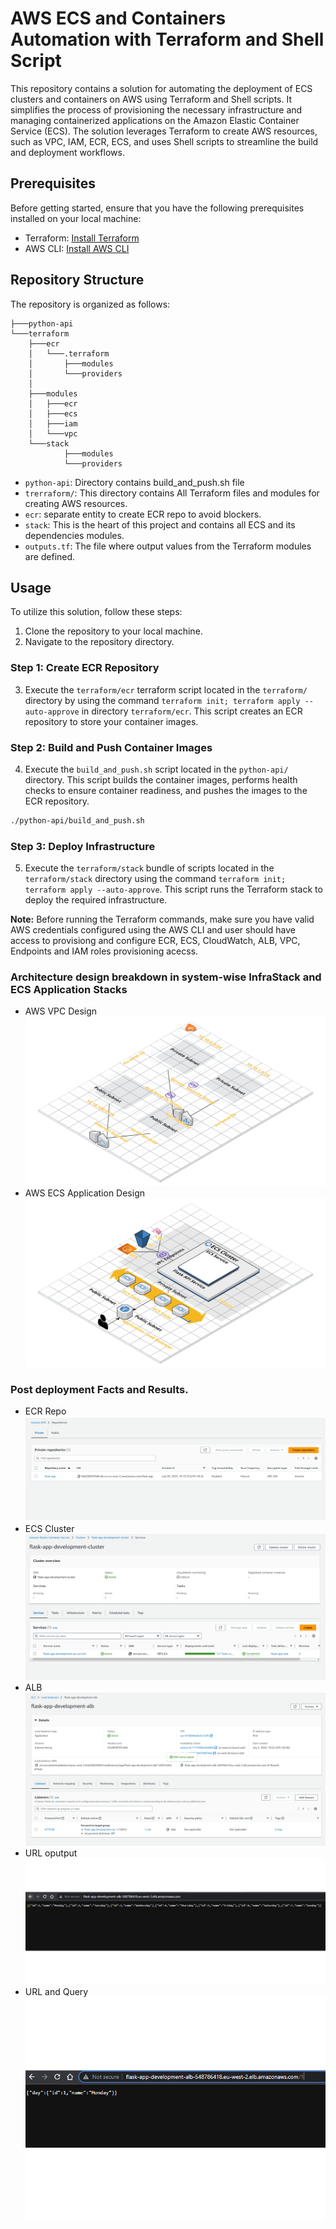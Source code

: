 # AWS ECS and Containers Automation with Terraform and Shell Script

This repository contains a solution for automating the deployment of ECS clusters and containers on AWS using Terraform and Shell scripts. It simplifies the process of provisioning the necessary infrastructure and managing containerized applications on the Amazon Elastic Container Service (ECS). The solution leverages Terraform to create AWS resources, such as VPC, IAM, ECR, ECS, and uses Shell scripts to streamline the build and deployment workflows.

## Prerequisites

Before getting started, ensure that you have the following prerequisites installed on your local machine:

- Terraform: [Install Terraform](https://www.terraform.io/downloads.html)
- AWS CLI: [Install AWS CLI](https://aws.amazon.com/cli/)

## Repository Structure

The repository is organized as follows:

```
├───python-api
└───terraform
    ├───ecr
    │   └───.terraform
    │       ├───modules
    │       └───providers
    │           
    ├───modules
    │   ├───ecr
    │   ├───ecs
    │   ├───iam
    │   └───vpc
    └───stack
            ├───modules
            └───providers

```
- `python-api`: Directory contains build_and_push.sh file
- `trerraform/`: This directory contains All Terraform files and modules for creating AWS resources.
- `ecr`: separate entity to create ECR repo to avoid blockers.
- `stack`: This is the heart of this project and contains all ECS and its dependencies modules.
- `outputs.tf`: The file where output values from the Terraform modules are defined.

## Usage

To utilize this solution, follow these steps:

1. Clone the repository to your local machine.
2. Navigate to the repository directory.

### Step 1: Create ECR Repository

3. Execute the `terraform/ecr` terraform script located in the `terraform/` directory by using the command `terraform init; terraform apply --auto-approve` in directory `terraform/ecr`. This script creates an ECR repository to store your container images.

### Step 2: Build and Push Container Images

4. Execute the `build_and_push.sh` script located in the `python-api/` directory. This script builds the container images, performs health checks to ensure container readiness, and pushes the images to the ECR repository.

```bash
./python-api/build_and_push.sh
```

### Step 3: Deploy Infrastructure

5. Execute the `terraform/stack` bundle of scripts located in the `terraform/stack` directory using the command `terraform init; terraform apply --auto-approve`. This script runs the Terraform stack to deploy the required infrastructure.


**Note:** Before running the Terraform commands, make sure you have valid AWS credentials configured using the AWS CLI and user should have access to provisiong and configure ECR, ECS, CloudWatch, ALB, VPC, Endpoints and IAM roles provisioning acecss.

### Architecture design breakdown in system-wise InfraStack and ECS Application Stacks

- AWS VPC Design
![Screenshot](images/vpc.png)
- AWS ECS Application Design
![Screenshot](images/app.png)


### Post deployment Facts and Results.
- ECR Repo
![Screenshot](images/ecr.png)
- ECS Cluster
![Screenshot](images/ecs.png)
- ALB
![Screenshot](images/alb.png)
- URL oputput
![Screenshot](images/url.png)
- URL and Query
![Screenshot](images/query.png)

